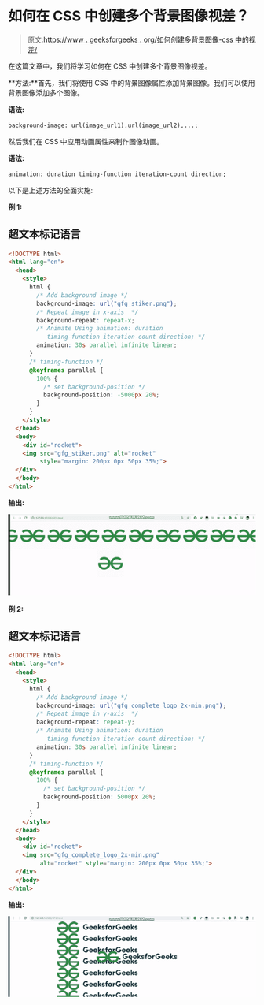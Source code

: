 # 如何在 CSS 中创建多个背景图像视差？

> 原文:[https://www . geeksforgeeks . org/如何创建多背景图像-css 中的视差/](https://www.geeksforgeeks.org/how-to-create-multiple-background-image-parallax-in-css/)

在这篇文章中，我们将学习如何在 CSS 中创建多个背景图像视差。

**方法:**首先，我们将使用 CSS 中的背景图像属性添加背景图像。我们可以使用背景图像添加多个图像。

**语法:**

```html
background-image: url(image_url1),url(image_url2),...;
```

然后我们在 CSS 中应用动画属性来制作图像动画。

**语法:**

```html
animation: duration timing-function iteration-count direction;
```

以下是上述方法的全面实施:

**例 1:**

## 超文本标记语言

```html
<!DOCTYPE html>
<html lang="en">
  <head>
    <style>
      html {
        /* Add background image */
        background-image: url("gfg_stiker.png");
        /* Repeat image in x-axis  */
        background-repeat: repeat-x;
        /* Animate Using animation: duration
           timing-function iteration-count direction; */
        animation: 30s parallel infinite linear;
      }
      /* timing-function */
      @keyframes parallel {
        100% {
          /* set background-position */
          background-position: -5000px 20%;
        }
      }
    </style>
  </head>
  <body>
    <div id="rocket">
    <img src="gfg_stiker.png" alt="rocket"
         style="margin: 200px 0px 50px 35%;">
  </div>
  </body>
</html>
```

**输出:**

![](img/9d72c978f76ab71b095eaa45555fa386.png)

**例 2:**

## 超文本标记语言

```html
<!DOCTYPE html>
<html lang="en">
  <head>
    <style>
      html {
        /* Add background image */
        background-image: url("gfg_complete_logo_2x-min.png");
        /* Repeat image in y-axis  */
        background-repeat: repeat-y;
        /* Animate Using animation: duration
           timing-function iteration-count direction; */
        animation: 30s parallel infinite linear;
      }
      /* timing-function */
      @keyframes parallel {
        100% {
          /* set background-position */
          background-position: 5000px 20%;
        }
      }
    </style>
  </head>
  <body>
    <div id="rocket">
    <img src="gfg_complete_logo_2x-min.png"
         alt="rocket" style="margin: 200px 0px 50px 35%;">
  </div>
  </body>
</html>
```

**输出:**

![](img/8471540a0882a2c4f7817a57db03d5e1.png)